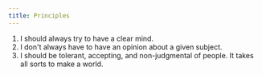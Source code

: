 ```yaml
---
title: Principles
---
```


1. I should always try to have a clear mind.
2. I don't always have to have an opinion about a given subject.
3. I should be tolerant, accepting, and non-judgmental of people. It takes all sorts to make a world.
